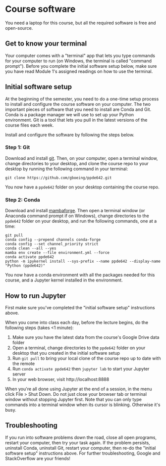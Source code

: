 # Course software

You need a laptop for this course, but all the required software is free and open-source.

## Get to know your terminal

Your computer comes with a "terminal" app that lets you type commands for your computer to run (on Windows, the terminal is called "command prompt"). Before you complete the initial software setup below, make sure you have read Module 1's assigned readings on how to use the terminal.

## Initial software setup

At the beginning of the semester, you need to do a one-time setup process to install and configure the course software on your computer. The two important pieces of software that you need to install are Conda and Git. Conda is a package manager we will use to set up your Python environment. Git is a tool that lets you pull in the latest versions of the course files each week.

Install and configure the software by following the steps below.

### Step 1: Git

Download and install [git](https://git-scm.com/downloads). Then, on your computer, open a terminal window, change directories to your desktop, and clone the course repo to your desktop by running the following command in your terminal:

```
git clone https://github.com/gboeing/ppde642.git
```

You now have a `ppde642` folder on your desktop containing the course repo.

### Step 2: Conda

Download and install [mambaforge](https://mamba.readthedocs.io/en/latest/installation.html). Then open a terminal window (or Anaconda command prompt if on Windows), change directories to the `ppde642` folder on your desktop, and run the following commands, one at a time:

```
git pull
conda config --prepend channels conda-forge
conda config --set channel_priority strict
conda clean --all --yes
mamba env create --file environment.yml --force
conda activate ppde642
python -m ipykernel install --sys-prefix --name ppde642 --display-name "Python (ppde642)"
```

You now have a conda environment with all the packages needed for this course, and a Jupyter kernel installed in the environment.

## How to run Jupyter

First make sure you've completed the "initial software setup" instructions above.

When you come into class each day, before the lecture begins, do the following steps (takes <1 minute):

1. Make sure you have the latest data from the course's Google Drive data folder
1. Open a terminal, change directories to the `ppde642` folder on your desktop that you created in the initial software setup
1. Run `git pull` to bring your local clone of the course repo up to date with the remote
1. Run `conda activate ppde642` then `jupyter lab` to start your Jupyter server
1. In your web browser, visit http://localhost:8888

When you're all done using Jupyter at the end of a session, in the menu click File > Shut Down. Do not just close your browser tab or terminal window without stopping Jupyter first. Note that you can only type commands into a terminal window when its cursor is blinking. Otherwise it's busy.

## Troubleshooting

If you run into software problems down the road, close all open programs, restart your computer, then try your task again. If the problem persists, uninstall Conda, uninstall Git, restart your computer, then re-do the "initial software setup" instructions above. For further troubleshooting, Google and StackOverflow are your friends!
